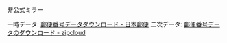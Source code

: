 非公式ミラー

一時データ:
[郵便番号データダウンロード - 日本郵便](http://www.post.japanpost.jp/zipcode/download.html)
二次データ:
[郵便番号データのダウンロード - zipcloud](http://zipcloud.ibsnet.co.jp/)
